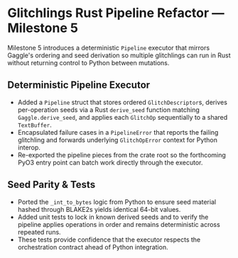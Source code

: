 # Glitchlings Rust Pipeline Refactor — Milestone 5

Milestone 5 introduces a deterministic `Pipeline` executor that mirrors Gaggle's ordering and seed derivation so multiple
glitchlings can run in Rust without returning control to Python between mutations.

## Deterministic Pipeline Executor
- Added a `Pipeline` struct that stores ordered `GlitchDescriptor`s, derives per-operation seeds via a Rust `derive_seed`
  function matching `Gaggle.derive_seed`, and applies each `GlitchOp` sequentially to a shared `TextBuffer`.
- Encapsulated failure cases in a `PipelineError` that reports the failing glitchling and forwards underlying `GlitchOpError`
  context for Python interop.
- Re-exported the pipeline pieces from the crate root so the forthcoming PyO3 entry point can batch work directly through the
  executor.

## Seed Parity & Tests
- Ported the `_int_to_bytes` logic from Python to ensure seed material hashed through BLAKE2s yields identical 64-bit values.
- Added unit tests to lock in known derived seeds and to verify the pipeline applies operations in order and remains
  deterministic across repeated runs.
- These tests provide confidence that the executor respects the orchestration contract ahead of Python integration.
